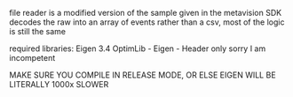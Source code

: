 file reader is a modified version of the sample given in the metavision SDK
decodes the raw into an array of events rather than a csv, most of the logic is still the same

required libraries:
Eigen 3.4
OptimLib - Eigen - Header only sorry I am incompetent 


MAKE SURE YOU COMPILE IN RELEASE MODE, OR ELSE EIGEN WILL BE LITERALLY 1000x SLOWER
